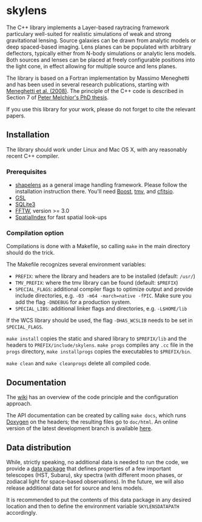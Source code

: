 skylens
=========

The C++ library implements a Layer-based raytracing framework particulary well-suited for realistic simulations of weak and strong gravitational lensing. Source galaxies can be drawn from analytic models or deep spaced-based imaging. Lens planes can be populated with arbitrary deflectors, typically either from N-body simulations or analytic lens models. Both sources and lenses can be placed at freely configurable positions into the light cone, in effect allowing for multiple source and lens planes.

The library is based on a Fortran implementation by Massimo Meneghetti and has been used in several research publications, starting with [Meneghetti et al. (2008)](http://adsabs.harvard.edu/abs/2008A&A...482..403M). The principle of the C++ code is described in Section 7 of [Peter Melchior's PhD thesis](http://nbn-resolving.de/urn/resolver.pl?urn=urn:nbn:de:bsz:16-opus-109546).

If you use this library for your work, please do not forget to cite the relevant papers.

Installation
------------

The library should work under Linux and Mac OS X, with any reasonably recent C++ compiler.

### Prerequisites
* [shapelens](https://github.com/pmelchior/shapelens) as a general image handling framework. Please follow the installation instruction there. You'll need [Boost](http://www.boost.org/), [tmv](http://code.google.com/p/tmv-cpp/), and [cfitsio](http://heasarc.gsfc.nasa.gov/fitsio/).
* [GSL](http://www.gnu.org/software/gsl/)
* [SQLite3](http://www.sqlite.org)
* [FFTW](http://www.fftw.org), version >= 3.0
* [SpatialIndex](http://libspatialindex.github.io/) for fast spatial look-ups

### Compilation option

Compilations is done with a Makefile, so calling `make` in the main directory should do the trick. 

The Makefile recognizes several environment variables:
* `PREFIX`: where the library and headers are to be installed (default: `/usr/`)
* `TMV_PREFIX`: where the tmv library can be found (default: `$PREFIX`)
* `SPECIAL_FLAGS`: additional compiler flags to optimize output and provide include directories, e.g.
  `-03 -m64 -march=native -fPIC`. Make sure you add the flag `-DNDEBUG` for a production system.
* `SPECIAL_LIBS`: additional linker flags and directories, e.g.
  `-L$HOME/lib`

If the WCS library should be used, the flag `-DHAS_WCSLIB` needs to be set in `SPECIAL_FLAGS`.

`make install` copies the static and shared library to `$PREFIX/lib` and the headers to `PREFIX/include/skylens`. `make progs` compiles any `.cc` file in the `progs` directory, `make installprogs` copies the executables to `$PREFIX/bin`.

`make clean` and `make cleanprogs` delete all compiled code. 

Documentation
-------------

The [wiki](https://github.com/pmelchior/skylens/wiki) has an overview of the code principle and the configuration approach.

The API documentation can be created by calling `make docs`, which runs [Doxygen](http://www.stack.nl/~dimitri/doxygen/index.html) on the headers; the resulting files go to `doc/html`. An online version of the latest development branch is available [here](http://www.physics.ohio-state.edu/~melchior.12/docs/skylens/classes.html).

Data distribution
-----------------

While, strictly speaking, no additional data is needed to run the code, we provide a [data package](http://www.physics.ohio-state.edu/~melchior.12/data/skylens/skylens_data_minimal.tgz) that defines properties of a few important telescopes (HST, Subaru), sky spectra (with different moon phases, or zodiacal light for space-based observations). In the future, we will also release additional data set for source and lens models. 

It is recommended to put the contents of this data package in any desired location and then to define the environment variable `SKYLENSDATAPATH` accordingly.
